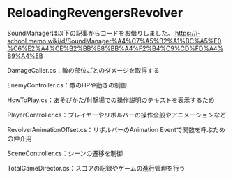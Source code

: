 # ReloadingRevengersRevolver


SoundManagerは以下の記事からコードをお借りしました。
https://i-school.memo.wiki/d/SoundManager%A4%C7%A5%B2%A1%BC%A5%E0%C6%E2%A4%CE%B2%BB%B8%BB%A4%F2%B4%C9%CD%FD%A4%B9%A4%EB


DamageCaller.cs：敵の部位ごとのダメージを取得する

EnemyController.cs：敵のHPや動きの制御

HowToPlay.cs：あそびかた/射撃場での操作説明のテキストを表示するため

PlayerController.cs：プレイヤーやリボルバーの操作全般やアニメーションなど

RevolverAnimationOffset.cs：リボルバーのAnimation Eventで関数を呼ぶための仲介用

SceneController.cs：シーンの遷移を制御

TotalGameDirector.cs：スコアの記録やゲームの進行管理を行う
